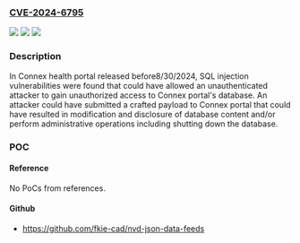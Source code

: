 ### [CVE-2024-6795](https://cve.mitre.org/cgi-bin/cvename.cgi?name=CVE-2024-6795)
![](https://img.shields.io/static/v1?label=Product&message=Connex%20Health%20Portal&color=blue)
![](https://img.shields.io/static/v1?label=Version&message=0%3C%208%2F30%2F2024%20&color=brighgreen)
![](https://img.shields.io/static/v1?label=Vulnerability&message=CWE-89%20Improper%20Neutralization%20of%20Special%20Elements%20used%20in%20an%20SQL%20Command%20('SQL%20Injection')&color=brighgreen)

### Description

In Connex health portal released before8/30/2024, SQL injection vulnerabilities were found that could have allowed an unauthenticated attacker to gain unauthorized access to Connex portal's database. An attacker could have submitted a crafted payload to Connex portal that could have resulted in modification and disclosure of database content and/or perform administrative operations including shutting down the database.

### POC

#### Reference
No PoCs from references.

#### Github
- https://github.com/fkie-cad/nvd-json-data-feeds

